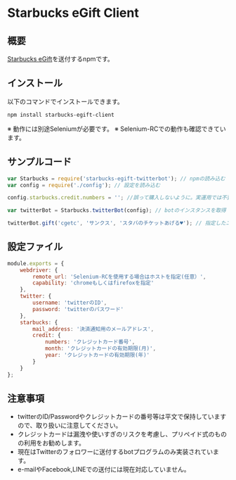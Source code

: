 # Starbucks eGift Client

## 概要

[Starbucks eGift](https://gift.starbucks.co.jp/card/)を送付するnpmです。

## インストール

以下のコマンドでインストールできます。

```
npm install starbucks-egift-client
```

※ 動作には別途Seleniumが必要です。
※ Selenium-RCでの動作も確認できています。

## サンプルコード

```sample.js
var Starbucks = require('starbucks-egift-twitterbot'); // npmの読み込む
var config = require('./config'); // 設定を読み込む

config.starbucks.credit.numbers = ''; //誤って購入しないように。実運用では不要。

var twitterBot = Starbucks.twitterBot(config); // botのインスタンスを取得

twitterBot.gift('cgetc', 'サンクス', 'スタバのチケットあげる♥'); // 指定したユーザにStarbucks eGiftを送信
```

## 設定ファイル

```config.js
module.exports = {
    webdriver: {
        remote_url: 'Selenium-RCを使用する場合はホストを指定(任意）',
        capability: 'chromeもしくはfirefoxを指定'
    },
    twitter: {
        username: 'twitterのID',
        password: 'twitterのパスワード'
    },
    starbucks: {
        mail_address: '決済通知用のメールアドレス',
        credit: {
            numbers: 'クレジットカード番号',
            month: 'クレジットカードの有効期限(月)',
            year: 'クレジットカードの有効期限(年)'
        }
    }
};
```

## 注意事項
* twitterのID/Passwordやクレジットカードの番号等は平文で保持していますので、取り扱いに注意してください。
* クレジットカードは漏洩や使いすぎのリスクを考慮し、プリペイド式のものの利用をお勧めします。
* 現在はTwitterのフォロワーに送付するbotプログラムのみ実装されています。
* e-mailやFacebook,LINEでの送付には現在対応していません。